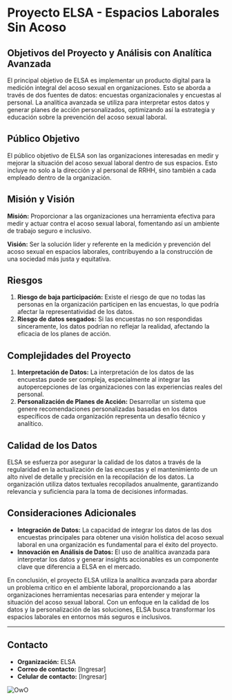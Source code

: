 # Proyecto ELSA - Espacios Laborales Sin Acoso

## Objetivos del Proyecto y Análisis con Analítica Avanzada

El principal objetivo de ELSA es implementar un producto digital para la medición integral del acoso sexual en organizaciones. Esto se aborda a través de dos fuentes de datos: encuestas organizacionales y encuestas al personal. La analítica avanzada se utiliza para interpretar estos datos y generar planes de acción personalizados, optimizando así la estrategia y educación sobre la prevención del acoso sexual laboral.

## Público Objetivo

El público objetivo de ELSA son las organizaciones interesadas en medir y mejorar la situación del acoso sexual laboral dentro de sus espacios. Esto incluye no solo a la dirección y al personal de RRHH, sino también a cada empleado dentro de la organización.

## Misión y Visión

**Misión:** Proporcionar a las organizaciones una herramienta efectiva para medir y actuar contra el acoso sexual laboral, fomentando así un ambiente de trabajo seguro e inclusivo.

**Visión:** Ser la solución líder y referente en la medición y prevención del acoso sexual en espacios laborales, contribuyendo a la construcción de una sociedad más justa y equitativa.

## Riesgos

1. **Riesgo de baja participación:** Existe el riesgo de que no todas las personas en la organización participen en las encuestas, lo que podría afectar la representatividad de los datos.
2. **Riesgo de datos sesgados:** Si las encuestas no son respondidas sinceramente, los datos podrían no reflejar la realidad, afectando la eficacia de los planes de acción.

## Complejidades del Proyecto

1. **Interpretación de Datos:** La interpretación de los datos de las encuestas puede ser compleja, especialmente al integrar las autopercepciones de las organizaciones con las experiencias reales del personal.
2. **Personalización de Planes de Acción:** Desarrollar un sistema que genere recomendaciones personalizadas basadas en los datos específicos de cada organización representa un desafío técnico y analítico.

## Calidad de los Datos

ELSA se esfuerza por asegurar la calidad de los datos a través de la regularidad en la actualización de las encuestas y el mantenimiento de un alto nivel de detalle y precisión en la recopilación de los datos. La organización utiliza datos textuales recopilados anualmente, garantizando relevancia y suficiencia para la toma de decisiones informadas.

## Consideraciones Adicionales

- **Integración de Datos:** La capacidad de integrar los datos de las dos encuestas principales para obtener una visión holística del acoso sexual laboral en una organización es fundamental para el éxito del proyecto.
- **Innovación en Análisis de Datos:** El uso de analítica avanzada para interpretar los datos y generar insights accionables es un componente clave que diferencia a ELSA en el mercado.

En conclusión, el proyecto ELSA utiliza la analítica avanzada para abordar un problema crítico en el ambiente laboral, proporcionando a las organizaciones herramientas necesarias para entender y mejorar la situación del acoso sexual laboral. Con un enfoque en la calidad de los datos y la personalización de las soluciones, ELSA busca transformar los espacios laborales en entornos más seguros e inclusivos.

---

## Contacto

- **Organización:** ELSA
- **Correo de contacto:** [Ingresar]
- **Celular de contacto:** [Ingresar]

![OwO](https://media.tenor.com/3OIeAOQyi_0AAAAM/da-rock-shitpost.gif)
